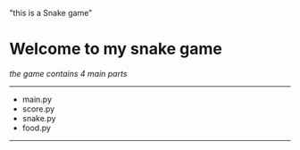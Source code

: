 "this is a Snake game"
# Welcome to my snake game 
<i>the game contains 4 main parts</i>
<hr>
<ul>
<li>main.py</li>
<li>score.py</li>
<li>snake.py</li>
<li>food.py</li>
</ul>
<hr>